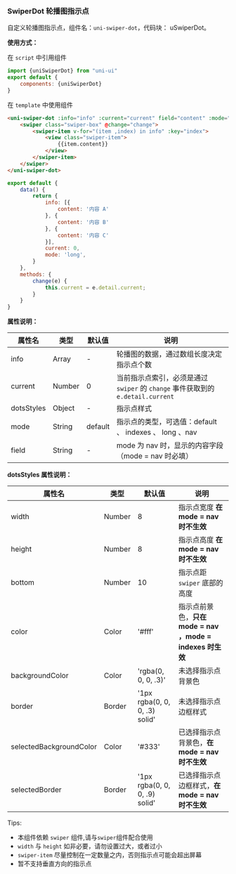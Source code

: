 ### SwiperDot 轮播图指示点

自定义轮播图指示点，组件名：``uni-swiper-dot``，代码块： uSwiperDot。

**使用方式：**

在 ``script`` 中引用组件 

```javascript
import {uniSwiperDot} from "uni-ui"
export default {
    components: {uniSwiperDot}
}
```

在 ``template`` 中使用组件

```html
<uni-swiper-dot :info="info" :current="current" field="content" :mode="mode">
	<swiper class="swiper-box" @change="change">
		<swiper-item v-for="(item ,index) in info" :key="index">
			<view class="swiper-item">
				{{item.content}}
			</view>
		</swiper-item>
	</swiper>
</uni-swiper-dot>
```

```javascript
export default {
	data() {
		return {
			info: [{
				content: '内容 A'
			}, {
				content: '内容 B'
			}, {
				content: '内容 C'
			}],
			current: 0,
			mode: 'long',
		}
	},
	methods: {
		change(e) {
			this.current = e.detail.current;
		}
	}
}
```

**属性说明：**

|属性名		|类型	|默认值	|说明																			|
|---		|----	|---	|---																			|
|info		|Array	|-		|轮播图的数据，通过数组长度决定指示点个数										|
|current	|Number	|0		|当前指示点索引，必须是通过 `swiper` 的 `change` 事件获取到的 `e.detail.current`|
|dotsStyles	|Object	|-		|指示点样式																	|
|mode		|String	|default|指示点的类型，可选值：default 、 indexes 、 long 、nav							|
|field		|String	|-		| mode 为 nav 时，显示的内容字段（mode = nav 时必填）							|

**dotsStyles 属性说明：**

|属性名		|类型	|默认值	|说明|
|---		|----	|---	|---|
|width|Number| 8 |指示点宽度 **在 mode = nav 时不生效**|
|height|Number| 8|指示点高度 **在 mode = nav 时不生效**|
|bottom|Number| 10|指示点距 `swiper` 底部的高度|
|color|Color| '#fff'|指示点前景色，**只在 mode = nav ，mode = indexes 时生效**|
|backgroundColor|Color| 'rgba(0, 0, 0, .3)'|未选择指示点背景色|
|border|Border| '1px rgba(0, 0, 0, .3) solid'|未选择指示点边框样式|
|selectedBackgroundColor|Color| '#333'|已选择指示点背景色，**在 mode = nav 时不生效**|
|selectedBorder|Border| '1px rgba(0, 0, 0, .9) solid'|已选择指示点边框样式，**在 mode = nav 时不生效**|

Tips: 
- 本组件依赖 `swiper` 组件,请与`swiper`组件配合使用
- `width` 与 `height` 如非必要，请勿设置过大，或者过小
- `swiper-item` 尽量控制在一定数量之内，否则指示点可能会超出屏幕
- 暂不支持垂直方向的指示点
